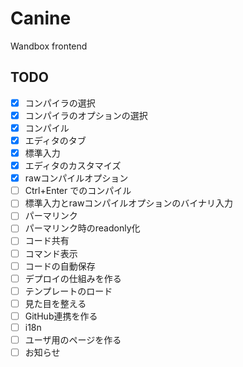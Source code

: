 # Canine

Wandbox frontend


## TODO

- [x] コンパイラの選択
- [x] コンパイラのオプションの選択
- [x] コンパイル
- [x] エディタのタブ
- [x] 標準入力
- [x] エディタのカスタマイズ
- [x] rawコンパイルオプション
- [ ] Ctrl+Enter でのコンパイル
- [ ] 標準入力とrawコンパイルオプションのバイナリ入力
- [ ] パーマリンク
- [ ] パーマリンク時のreadonly化
- [ ] コード共有
- [ ] コマンド表示
- [ ] コードの自動保存
- [ ] デプロイの仕組みを作る
- [ ] テンプレートのロード
- [ ] 見た目を整える
- [ ] GitHub連携を作る
- [ ] i18n
- [ ] ユーザ用のページを作る
- [ ] お知らせ

